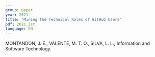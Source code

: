 ```yaml
---
group: paper
year: 2021
title: "Mining the Technical Roles of GitHub Users"
pdf: 2021_ist
language: EN
---
```


MONTANDON, J. E., VALENTE, M. T. O., SILVA, L. L.; Information and Software Technology.
